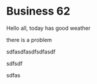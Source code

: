# Business 62

Hello all, today has good weather

there is a problem 

sdfasdfasdfsdfasdf

sdfsdf

sdfas

